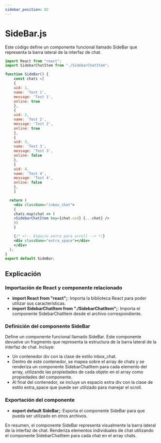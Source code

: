 ```yaml
---
sidebar_position: 82
---
```


# SideBar.js

Este código define un componente funcional llamado SideBar que representa la barra lateral de la interfaz de chat.

```jsx
import React from "react";
import SidebarChatItem from "./SidebarChatItem";

function SideBar() {
    const chats =[
    {
    uid: 1,
    name: 'Test 1',
    message: 'Test 1',
    online: true
    },
    {
    uid: 2,
    name: 'Test 2',
    message: 'Test 2',
    online: true
    },
    {
    uid: 3,
    name: 'Test 3',
    message: 'Test 3',
    online: false
    },
    {
    uid: 4,
    name: 'Test 4',
    message: 'Test 4',
    online: false
    },
    ]

  return (
    <div className="inbox_chat">
    {
    chats.map(chat => (
    <SidebarChatItem key={chat.uid} {...chat} />
    ))
    }

    {/* <!-- Espacio extra para scroll --> */}
    <div className="extra_space"></div>
    </div>
  );
}
export default SideBar;
```

## Explicación

### Importación de React y componente relacionado

- **import React from "react";**: Importa la biblioteca React para poder utilizar sus características.
- **import SidebarChatItem from "./SidebarChatItem";**: Importa el componente SidebarChatItem desde el archivo correspondiente.

### Definición del componente SideBar

Define un componente funcional llamado SideBar. Este componente devuelve un fragmento que representa la estructura de la barra lateral de la interfaz de chat. Incluye:

- Un contenedor div con la clase de estilo inbox_chat.
- Dentro de este contenedor, se mapea sobre el array de chats y se renderiza un componente SidebarChatItem para cada elemento del array, utilizando las propiedades de cada objeto en el array como propiedades del componente.
- Al final del contenedor, se incluye un espacio extra div con la clase de estilo extra_space que puede ser utilizado para manejar el scroll.

### Exportación del componente

- **export default SideBar;**: Exporta el componente SideBar para que pueda ser utilizado en otros archivos.

En resumen, el componente SideBar representa visualmente la barra lateral de la interfaz de chat. Renderiza elementos individuales de chat utilizando el componente SidebarChatItem para cada chat en el array chats.